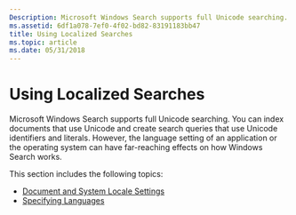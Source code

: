 ```yaml
---
Description: Microsoft Windows Search supports full Unicode searching.
ms.assetid: 6df1a078-7ef0-4f02-bd82-83191183bb47
title: Using Localized Searches
ms.topic: article
ms.date: 05/31/2018
---
```


# Using Localized Searches

Microsoft Windows Search supports full Unicode searching. You can index documents that use Unicode and create search queries that use Unicode identifiers and literals. However, the language setting of an application or the operating system can have far-reaching effects on how Windows Search works.

This section includes the following topics:

-   [Document and System Locale Settings](-search-sql-docandlocalesystemsettings.md)
-   [Specifying Languages](-search-sql-specifyinglanguages.md)

 

 



